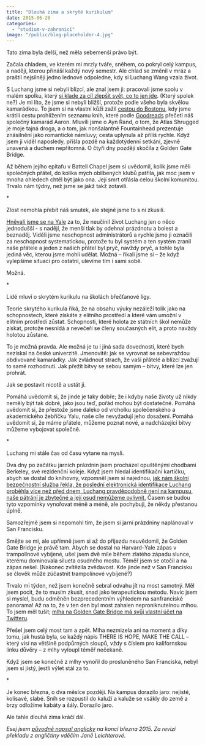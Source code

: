 ```yaml
---
title: "Dlouhá zima a skryté kurikulum"
date: 2015-06-28
categories:
  - "studium-v-zahranici"
image: "/public/blog-placeholder-4.jpg"
---
```


Tato zima byla delší, než měla sebemenší právo být.

Začala chladem, ve kterém mi mrzly tváře, sněhem, co pokryl celý kampus, a nadějí, kterou přináší každý nový semestr. Ale chlad se změnil v mráz a praštil nejsilněji jedno lednové odpoledne, kdy si Luchang Wang vzala život.

S Luchang jsme si nebyli blízcí, ale znal jsem ji: pracovali jsme spolu v malém spolku, který [si klade za cíl zlepšit svět, co to jen jde](http://yaleea.com). (Který spolek ne?) Je mi líto, že jsme si nebyli bližší, protože podle všeho byla skvělou kamarádkou. To jsem si na vlastní kůži zažil [cestou do Bostonu](http://www.kellnerfoundation.cz/univerzity/nasi-stipendiste/simon-podhajsky/detail/fotbal-efektivni-altruismus-a-spousta-psani), kdy jsme krátili cestu prohlížením seznamu knih, které podle [Goodreads](http://goodreads.com) přečetl náš společný kamarád Aaron. Mluvili jsme o Ayn Rand, o tom, že Atlas Shrugged je moje tajná droga, a o tom, jak nonšalantně Fountainhead prezentuje znásilnění jako romantické námluvy; cesta uplynula až příliš rychle. Když jsem ji viděl naposledy, přišla pozdě na každotýdenní setkání, zjevně unavená a duchem nepřítomná. O čtyři dny později skočila z Golden Gate Bridge.

Až během jejího epitafu v Battell Chapel jsem si uvědomil, kolik jsme měli společných přátel, do kolika mých oblíbených klubů patřila, jak moc jsem v mnoha ohledech chtěl být jako ona. Její smrt otřásla celou školní komunitou. Trvalo nám týdny, než jsme se jakž takž zotavili.

\*

Zlost nemohla přebít náš smutek, ale stejně jsme to s ní zkusili.

[Hněvali jsme se na Yale](http://yaledailynews.com/blog/2015/02/26/in-heated-mental-health-town-hall-students-demand-answers/) za to, že neučinil život Luchang jen o něco jednodušší - s nadějí, že menší tlak by odehnal prázdnotu a bolest a beznaděj. Viděli jsme neschopnost administrátorů a rychle jsme ji označili za neschopnost systematickou, protože tu byl systém a ten systém zranil naše přátele a jeden z našich přátel byl pryč, navždy pryč, a tohle byla jediná věc, kterou jsme mohli udělat. Možná – říkali jsme si – že když vylepšíme situaci pro ostatní, ulevíme tím i sami sobě.

Možná.

\*

Lidé mluví o skrytém kurikulu na školách břečťanové ligy.

Teorie skrytého kurikula říká, že na obsahu výuky nezáleží tolik jako na schopnostech, které získáte z elitního prostředí a které vám umožní v elitním prostředí zůstat. Schopnosti, které holota ze státních škol nemůže získat, protože nesnídá a nevečeří se členy současných elit, a proto navždy holotou zůstane.

To je možná pravda. Ale možná je tu i jiná sada dovedností, které bych nezískal na české univerzitě. Jmenovitě: jak se vyrovnat se sebevraždou obdivované kamarádky. Jak zvládnout strach, že vaši přátelé a blízcí zvažují to samé rozhodnutí. Jak přežít bitvy se sebou samým – bitvy, které lze jen prohrát.

Jak se postavit nicotě a ustát ji.

Pomáhá uvědomit si, že jinde je taky dobře; že i kdyby naše životy už nikdy neměly být tak dobré, jako jsou teď, pořád mohou být dostatečné. Pomáhá uvědomit si, že přestože jsme daleko od vrcholku společenského a akademického žebříčku Yalu, naše cíle nevyžadují jeho dosažení. Pomáhá uvědomit si, že máme přátele, můžeme poznat nové, a nadcházející bitvy můžeme vybojovat společně.

\*

Luchang mi stále čas od času vytane na mysli.

Dva dny po začátku jarních prázdnin jsem procházel opuštěnými chodbami Berkeley, své rezidenční koleje. Když jsem hledal identifikační kartičku, abych se dostal do knihovny, vzpomněl jsem si najednou, [jak nám školní bezpečnostní služba řekla, že poslední elektronická identifikace Luchang proběhla více než před dnem, Luchang pravděpodobně není na kampusu, naše pátrání je zbytečné a její osud nemůžeme ovlivnit.](http://yaledailynews.com/blog/2015/01/28/after-frantic-search-community-mourns-sophomores-death/) Časem se budou tyto vzpomínky vynořovat méně a méně, ale pochybuji, že někdy přestanou úplně.

Samozřejmě jsem si nepomohl tím, že jsem si jarní prázdniny naplánoval v San Francisku.

Smějte se mi, ale upřímně jsem si až do příjezdu neuvědomil, že Golden Gate Bridge je právě tam. Abych se dostal na Harvard–Yale zápas v trampolínové vybíjené, ušel jsem dvě míle během zlatého západu slunce, kterému dominovala silueta osudného mostu. Téměř jsem se otočil a na zápas nešel. (Nakonec zvítězila zvědavost. Kde jinde než v San Francisku se člověk může zúčastnit trampolínové vybíjené?)

Trvalo mi týden, než jsem konečně sebral odvahu jít na most samotný. Měl jsem pocit, že to musím zkusit, snad jako terapeutickou metodu. Navíc jsem si myslel, budu odměněn bezprecedentním výhledem na sanfranciské panorama! Až na to, že v ten den byl most zahalen neproniknutelnou mlhou. To jsem měl tušit; [mlha na Golden Gate Bridge má svůj vlastní účet na Twitteru](https://twitter.com/KarlTheFog).

Přešel jsem celý most tam a zpět. Mlha nezmizela ani na moment a díky tomu, jak hustá byla, se každý nápis THERE IS HOPE, MAKE THE CALL – který visí na většině podpůrných sloupů, vždy s číslem pro kalifornskou linku důvěry – z mlhy vyloupl téměř nečekaně.

Když jsem se konečně z mlhy vynořil do prosluněného San Franciska, nebyl jsem si jistý, jestli výlet stál za to.

\*

Je konec března, o dva měsíce později. Na kampus dorazilo jaro: nejisté, kolísavé, slabé. Sníh se rozpustil do kaluží a kaluže se vsákly do země a brzy odložíme kabáty a šály. Dorazilo jaro.

Ale tahle dlouhá zima kráčí dál.

_Esej jsem [původně napsal anglicky](http://simon.podhajsky.net/blog/2015/the-hidden-curriculum/) na konci března 2015. Za revizi překladu z angličtiny vděčím Janě Leichterové._

